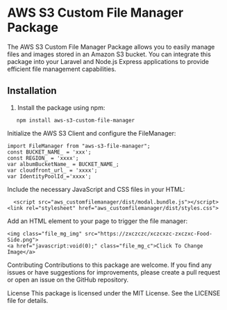 # AWS S3 Custom File Manager Package

The AWS S3 Custom File Manager Package allows you to easily manage files and images stored in an Amazon S3 bucket. You can integrate this package into your Laravel and Node.js Express applications to provide efficient file management capabilities.

## Installation

1. Install the package using npm:




```
   npm install aws-s3-custom-file-manager
```

Initialize the AWS S3 Client and configure the FileManager:

```
import FileManager from "aws-s3-file-manager";
const BUCKET_NAME_ = 'xxx';
const REGION_ = 'xxxx';
var albumBucketName_ = BUCKET_NAME_;
var cloudfront_url_ = 'xxxx';
var IdentityPoolId_='xxxx';
```
   
   Include the necessary JavaScript and CSS files in your HTML:

```
  <script src="aws_customfilemanager/dist/modal.bundle.js"></script>
<link rel="stylesheet" href="aws_customfilemanager/dist/styles.css">
```
Add an HTML element to your page to trigger the file manager:

```
<img class="file_mg_img" src="https://zxczczc/xczcxzc-zxczxc-Food-Side.png">
<a href="javascript:void(0);" class="file_mg_c">Click To Change Image</a>
```

Contributing
Contributions to this package are welcome. If you find any issues or have suggestions for improvements, please create a pull request or open an issue on the GitHub repository.

License
This package is licensed under the MIT License. See the LICENSE file for details.